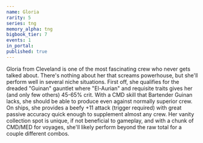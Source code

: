 ```yaml
---
name: Gloria
rarity: 5
series: tng
memory_alpha: tng
bigbook_tier: 7
events: 1
in_portal:
published: true
---
```


Gloria from Cleveland is one of the most fascinating crew who never gets talked about. There's nothing about her that screams powerhouse, but she'll perform well in several niche situations. First off, she qualifies for the dreaded "Guinan" gauntlet where "El-Aurian" and requisite traits gives her (and only few others) 45-65% crit. With a CMD skill that Bartender Guinan lacks, she should be able to produce even against normally superior crew. On ships, she provides a beefy +11 attack (trigger required) with great passive accuracy quick enough to supplement almost any crew. Her vanity collection spot is unique, if not beneficial to gameplay, and with a chunk of CMD/MED for voyages, she'll likely perform beyond the raw total for a couple different combos.

